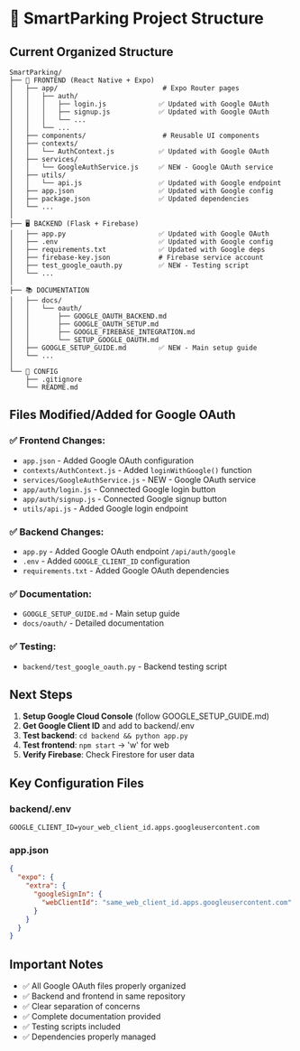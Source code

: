 # 📁 SmartParking Project Structure

## Current Organized Structure

```
SmartParking/
├── 📱 FRONTEND (React Native + Expo)
│   ├── app/                          # Expo Router pages
│   │   ├── auth/
│   │   │   ├── login.js             ✅ Updated with Google OAuth
│   │   │   ├── signup.js            ✅ Updated with Google OAuth
│   │   │   └── ...
│   │   └── ...
│   ├── components/                   # Reusable UI components
│   ├── contexts/
│   │   └── AuthContext.js           ✅ Updated with Google OAuth
│   ├── services/
│   │   └── GoogleAuthService.js     ✅ NEW - Google OAuth service
│   ├── utils/
│   │   └── api.js                   ✅ Updated with Google endpoint
│   ├── app.json                     ✅ Updated with Google config
│   ├── package.json                 ✅ Updated dependencies
│   └── ...
│
├── 🖥️ BACKEND (Flask + Firebase)
│   ├── app.py                       ✅ Updated with Google OAuth
│   ├── .env                         ✅ Updated with Google config
│   ├── requirements.txt             ✅ Updated with Google deps
│   ├── firebase-key.json            # Firebase service account
│   ├── test_google_oauth.py         ✅ NEW - Testing script
│   └── ...
│
├── 📚 DOCUMENTATION
│   ├── docs/
│   │   └── oauth/
│   │       ├── GOOGLE_OAUTH_BACKEND.md
│   │       ├── GOOGLE_OAUTH_SETUP.md
│   │       ├── GOOGLE_FIREBASE_INTEGRATION.md
│   │       └── SETUP_GOOGLE_OAUTH.md
│   ├── GOOGLE_SETUP_GUIDE.md        ✅ NEW - Main setup guide
│   └── ...
│
└── 🔧 CONFIG
    ├── .gitignore
    └── README.md
```

## Files Modified/Added for Google OAuth

### ✅ Frontend Changes:

- `app.json` - Added Google OAuth configuration
- `contexts/AuthContext.js` - Added `loginWithGoogle()` function
- `services/GoogleAuthService.js` - NEW - Google OAuth service
- `app/auth/login.js` - Connected Google login button
- `app/auth/signup.js` - Connected Google signup button
- `utils/api.js` - Added Google login endpoint

### ✅ Backend Changes:

- `app.py` - Added Google OAuth endpoint `/api/auth/google`
- `.env` - Added `GOOGLE_CLIENT_ID` configuration
- `requirements.txt` - Added Google OAuth dependencies

### ✅ Documentation:

- `GOOGLE_SETUP_GUIDE.md` - Main setup guide
- `docs/oauth/` - Detailed documentation

### ✅ Testing:

- `backend/test_google_oauth.py` - Backend testing script

## Next Steps

1. **Setup Google Cloud Console** (follow GOOGLE_SETUP_GUIDE.md)
2. **Get Google Client ID** and add to backend/.env
3. **Test backend**: `cd backend && python app.py`
4. **Test frontend**: `npm start` → 'w' for web
5. **Verify Firebase**: Check Firestore for user data

## Key Configuration Files

### backend/.env

```env
GOOGLE_CLIENT_ID=your_web_client_id.apps.googleusercontent.com
```

### app.json

```json
{
  "expo": {
    "extra": {
      "googleSignIn": {
        "webClientId": "same_web_client_id.apps.googleusercontent.com"
      }
    }
  }
}
```

## Important Notes

- ✅ All Google OAuth files properly organized
- ✅ Backend and frontend in same repository
- ✅ Clear separation of concerns
- ✅ Complete documentation provided
- ✅ Testing scripts included
- ✅ Dependencies properly managed
